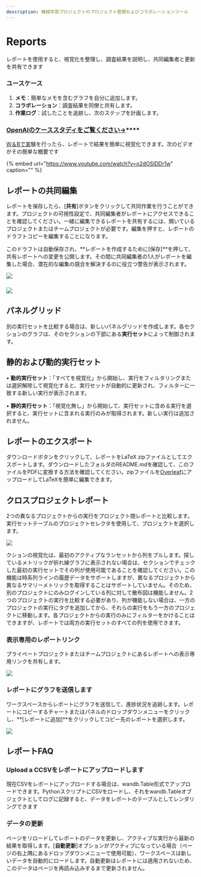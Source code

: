```yaml
---
description: 機械学習プロジェクトのプロジェクト管理およびコラボレーションツール
---
```


# Reports

レポートを使用すると、視覚化を整理し、調査結果を説明し、共同編集者と更新を共有できます

### **ユースケース**

1. **メモ**：簡単なメモを含むグラフを自分に追加します。
2. **コラボレーション**：調査結果を同僚と共有します。
3. **作業ログ**：試したことを追跡し、次のステップを計画します。

### [**OpenAIのケーススタディをご覧ください→**](https://bit.ly/wandb-learning-dexterity)\*\*\*\*

 [W＆Bで実](https://app.gitbook.com/@weights-and-biases/s/docs/~/drafts/-MN_4xmW6jcYndpU_n9G/v/japanese/quickstart)験を行ったら、レポートで結果を簡単に視覚化できます。次のビデオがその簡単な概要です

{% embed url="https://www.youtube.com/watch?v=o2dOSIDDr1w" caption="" %}

## **レポートの共同編集** 

レポートを保存したら、\[**共有**\]ボタンをクリックして共同作業を行うことができます。プロジェクトの可視性設定で、共同編集者がレポートにアクセスできることを確認してください。一緒に編集できるレポートを共有するには、開いているプロジェクトまたはチームプロジェクトが必要です。編集を押すと、レポートのドラフトコピーを編集することになります。

このドラフトは自動保存され、**レポートを作成するために\[保存\]**を押して、共有レポートへの変更を公開します。その間に共同編集者の1人がレポートを編集した場合、潜在的な編集の競合を解決するのに役立つ警告が表示されます。

![](.gitbook/assets/collaborative-reports.gif)



### 

![](.gitbook/assets/demo-comment-on-panels-in-reports.gif)

## **パネルグリッド** 

別の実行セットを比較する場合は、新しいパネルグリッドを作成します。各セクションのグラフは、そのセクションの下部にある**実行セット**によって制御されます。 

##  **静的および動的実行セット**

• **動的実行セット**：「すべてを視覚化」から開始し、実行をフィルタリングまたは選択解除して視覚化すると、実行セットが自動的に更新され、フィルターに一致する新しい実行が表示されます。

• **静的実行セット**：「視覚化無し」から開始して、実行セットに含める実行を選択すると、実行セットに含まれる実行のみが取得されます。新しい実行は追加されません。

## **レポートのエクスポート**

ダウンロードボタンをクリックして、レポートをLaTeX zipファイルとしてエクスポートします。ダウンロードしたフォルダのREADME.mdを確認して、このファイルをPDFに変換する方法を確認してください。zipファイルを[Overleaf](https://www.overleaf.com/)にアップロードしてLaTeXを簡単に編集できます。

## **クロスプロジェクトレポート**

2つの異なるプロジェクトからの実行をプロジェクト間レポートと比較します。実行セットテーブルのプロジェクトセレクタを使用して、プロジェクトを選択します。

![](.gitbook/assets/how-to-pick-a-different-project-to-draw-runs-from.gif)

クションの視覚化は、最初のアクティブなランセットから列をプルします。探しているメトリックが折れ線グラフに表示されない場合は、セクションでチェックした最初の実行セットでその列が使用可能であることを確認してください。この機能は時系列ラインの履歴データをサポートしますが、異なるプロジェクトから異なるサマリーメトリックを取得することはサポートしていません。そのため、別のプロジェクトにのみログインしている列に対して散布図は機能しません。2つのプロジェクトの実行を比較する必要があり、列が機能しない場合は、一方のプロジェクトの実行にタグを追加してから、それらの実行をもう一方のプロジェクトに移動します。各プロジェクトからの実行のみにフィルターをかけることはできますが、レポートでは両方の実行セットのすべての列を使用できます。

### **表示専用のレポートリンク**

プライベートプロジェクトまたはチームプロジェクトにあるレポートへの表示専用リンクを共有します。

![](.gitbook/assets/share-view-only-link.gif)

### **レポートにグラフを送信します**

ワークスペースからレポートにグラフを送信して、進捗状況を追跡します。レポートにコピーするチャートまたはパネルのドロップダウンメニューをクリックし、**\[レポートに追加\]**をクリックしてコピー先のレポートを選択します。

![](.gitbook/assets/demo-export-to-existing-report%20%281%29%20%282%29%20%283%29%20%283%29%20%283%29%20%283%29%20%284%29%20%284%29%20%285%29%20%281%29%20%281%29%20%281%29%20%281%29%20%282%29.gif)

## **レポートFAQ**

### Upload a C**CSVをレポートにアップロードします**

現在CSVをレポートにアップロードする場合は、wandb.Table形式でアップロードできます。PythonスクリプトにCSVをロードし、それをwandb.Tableオブジェクトとしてログに記録すると、データをレポートのテーブルとしてレンダリングできます

### **データの更新**

ページをリロードしてレポートのデータを更新し、アクティブな実行から最新の結果を取得します。\[**自動更新**\]オプションがアクティブになっている場合（ページの右上隅にあるドロップダウンメニューで使用可能）、ワークスペースは新しいデータを自動的にロードします。自動更新はレポートには適用されないため、このデータはページを再読み込みするまで更新されません。

